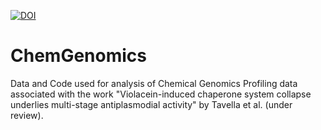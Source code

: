 [![DOI](https://img.shields.io/badge/DOI-10.5281%2Fzenodo.4443837-blue.svg)](https://doi.org/10.5281/zenodo.4443837)

# ChemGenomics
Data and Code used for analysis of Chemical Genomics Profiling data associated with the work "Violacein-induced chaperone system collapse underlies multi-stage antiplasmodial activity" by Tavella et al. (under review).
